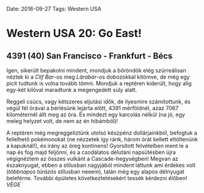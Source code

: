 Date: 2016-09-27
Tags: Western USA

# Western USA 20: Go East!

## 4391 (40) San Francisco - Frankfurt - Bécs

Igen, sikerült bepakolni mindent, mondjuk a bőröndök elég szürreálisan néztek ki a *Clif Bar*-os meg *Lärabar*-os dobozokkal kitömve, de még egy picit tudtunk is volna tovább tömni. Mondjuk a reptéren kiderült, hogy alig egy-két kilóval maradtunk a megengedett súly alatt.

Reggeli csúcs, vagy kétszeres eljutási idők, de ilyesmire számítottunk, és végül fél órával a bérlésünk lejárta előtt, 4391 mérföldnél, azaz 7067 kilométernél állt meg az óra. És mindezt egy karcolás nélkül (na jó, egy meleg helyzet volt, de nem az én hibámból)!

A reptéren még megreggeliztünk utolsó készpénz dollárjainkból, befogtuk a fellelhető pokémonokat (ne nézzetek így ránk, három órát kellett eltöltenünk a kapuknál!), és irány az öreg kontinens! Gyorsított felvételben ment le a nap és fog majd feljönni, és a csodálatos délutáni napsütésben újra végignéztem az összes vulkánt a Cascade-hegységben! Megvan az északnyugat, ebben a stílusban nagyjából mindent láttunk ami érdekes volt (*többnapos túrázós* stílusban neeem), talán még egy alapos délnyugat beleférne. További épületes következtetésekért tessék kérdezni élőben! *VÉGE*